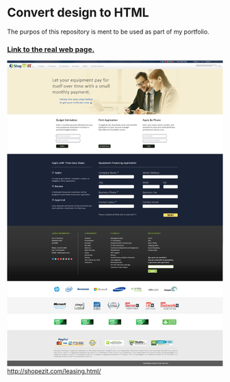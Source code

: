 # Convert design to HTML

The purpos of this repository is ment to be used as part of my portfolio.

### [Link to the real web page.](http://shopezit.com/leasing.html/) 

![alt tag](https://github.com/radupopa2010/portfolio/blob/master/PSD-to-HTML-project/shopezit_sample.png)
http://shopezit.com/leasing.html/
